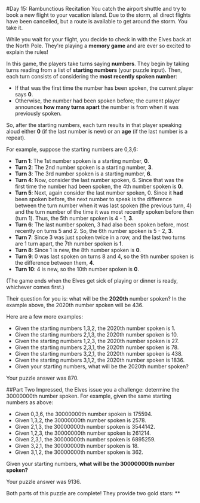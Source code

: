 #Day 15: Rambunctious Recitation
You catch the airport shuttle and try to book a new flight to your vacation island. Due to the storm, all direct 
flights have been cancelled, but a route is available to get around the storm. You take it.

While you wait for your flight, you decide to check in with the Elves back at the North Pole. They're playing a 
**memory game** and are ever so excited to explain the rules!

In this game, the players take turns saying **numbers**. They begin by taking turns reading from a list of **starting 
numbers** (your puzzle input). Then, each turn consists of considering the **most recently spoken number**:

* If that was the first time the number has been spoken, the current player says **0**.
* Otherwise, the number had been spoken before; the current player announces **how many turns apart** the number is from 
  when it was previously spoken.

So, after the starting numbers, each turn results in that player speaking aloud either **0** (if the last number is 
new) or an **age** (if the last number is a repeat).

For example, suppose the starting numbers are 0,3,6:

* **Turn 1**: The 1st number spoken is a starting number, **0**.
* **Turn 2**: The 2nd number spoken is a starting number, **3**.
* **Turn 3**: The 3rd number spoken is a starting number, **6**.
* **Turn 4**: Now, consider the last number spoken, 6. Since that was the first time the number had been spoken, the 
  4th number spoken is **0**.
* **Turn 5**: Next, again consider the last number spoken, 0. Since it **had** been spoken before, the next number to 
  speak is the difference between the turn number when it was last spoken (the previous turn, 4) and the turn number of 
  the time it was most recently spoken before then (turn 1). Thus, the 5th number spoken is 4 - 1, **3**.
* **Turn 6**: The last number spoken, 3 had also been spoken before, most recently on turns 5 and 2. So, the 6th number 
  spoken is 5 - 2, **3**.
* **Turn 7**: Since 3 was just spoken twice in a row, and the last two turns are 1 turn apart, the 7th number spoken 
  is **1**.
* **Turn 8**: Since 1 is new, the 8th number spoken is **0**.
* **Turn 9**: 0 was last spoken on turns 8 and 4, so the 9th number spoken is the difference between them, **4**.
* **Turn 10**: 4 is new, so the 10th number spoken is **0**.

(The game ends when the Elves get sick of playing or dinner is ready, whichever comes first.)

Their question for you is: what will be the **2020th** number spoken? In the example above, the 2020th number spoken 
will be 436.

Here are a few more examples:

* Given the starting numbers 1,3,2, the 2020th number spoken is 1.
* Given the starting numbers 2,1,3, the 2020th number spoken is 10.
* Given the starting numbers 1,2,3, the 2020th number spoken is 27.
* Given the starting numbers 2,3,1, the 2020th number spoken is 78.
* Given the starting numbers 3,2,1, the 2020th number spoken is 438.
* Given the starting numbers 3,1,2, the 2020th number spoken is 1836.
* Given your starting numbers, what will be the 2020th number spoken?

Your puzzle answer was 870.

##Part Two
Impressed, the Elves issue you a challenge: determine the 30000000th number spoken. For example, given the same 
starting numbers as above:

* Given 0,3,6, the 30000000th number spoken is 175594.
* Given 1,3,2, the 30000000th number spoken is 2578.
* Given 2,1,3, the 30000000th number spoken is 3544142.
* Given 1,2,3, the 30000000th number spoken is 261214.
* Given 2,3,1, the 30000000th number spoken is 6895259.
* Given 3,2,1, the 30000000th number spoken is 18.
* Given 3,1,2, the 30000000th number spoken is 362.

Given your starting numbers, **what will be the 30000000th number spoken?**

Your puzzle answer was 9136.

Both parts of this puzzle are complete! They provide two gold stars: **
